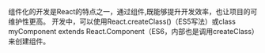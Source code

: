 组件化的开发是React的特点之一，通过组件,既能够提升开发效率，也让项目的可维护性更高。
开发中，可以使用React.createClass()（ES5写法）或class myComponent extends React.Component（ES6，内部也是调用createClass）来创建组件。

